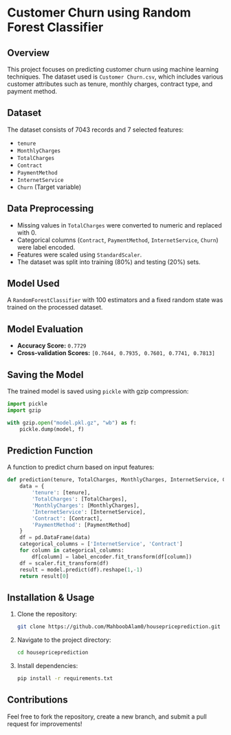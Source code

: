 # Customer Churn using Random Forest Classifier

## Overview
This project focuses on predicting customer churn using machine learning techniques. The dataset used is `Customer Churn.csv`, which includes various customer attributes such as tenure, monthly charges, contract type, and payment method.

## Dataset
The dataset consists of 7043 records and 7 selected features:
- `tenure`
- `MonthlyCharges`
- `TotalCharges`
- `Contract`
- `PaymentMethod`
- `InternetService`
- `Churn` (Target variable)

## Data Preprocessing
- Missing values in `TotalCharges` were converted to numeric and replaced with 0.
- Categorical columns (`Contract`, `PaymentMethod`, `InternetService`, `Churn`) were label encoded.
- Features were scaled using `StandardScaler`.
- The dataset was split into training (80%) and testing (20%) sets.

## Model Used
A `RandomForestClassifier` with 100 estimators and a fixed random state was trained on the processed dataset.

## Model Evaluation
- **Accuracy Score:** `0.7729`
- **Cross-validation Scores:** `[0.7644, 0.7935, 0.7601, 0.7741, 0.7813]`

## Saving the Model
The trained model is saved using `pickle` with gzip compression:
```python
import pickle
import gzip

with gzip.open("model.pkl.gz", "wb") as f:
    pickle.dump(model, f)
```

## Prediction Function
A function to predict churn based on input features:
```python
def prediction(tenure, TotalCharges, MonthlyCharges, InternetService, Contract, PaymentMethod):
    data = {
        'tenure': [tenure],
        'TotalCharges': [TotalCharges],
        'MonthlyCharges': [MonthlyCharges],
        'InternetService': [InternetService],
        'Contract': [Contract],
        'PaymentMethod': [PaymentMethod]
    }
    df = pd.DataFrame(data)
    categorical_columns = ['InternetService', 'Contract']
    for column in categorical_columns:
        df[column] = label_encoder.fit_transform(df[column])
    df = scaler.fit_transform(df)
    result = model.predict(df).reshape(1,-1)
    return result[0]
```

## Installation & Usage
1. Clone the repository:
   ```sh
   git clone https://github.com/MahboobAlam0/housepriceprediction.git
   ```
2. Navigate to the project directory:
   ```sh
   cd housepriceprediction
   ```
3. Install dependencies:
   ```sh
   pip install -r requirements.txt
   ```

## Contributions
Feel free to fork the repository, create a new branch, and submit a pull request for improvements!
